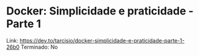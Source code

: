 # Docker: Simplicidade e praticidade - Parte 1

Link: https://dev.to/tarcisio/docker-simplicidade-e-praticidade-parte-1-26b0
Terminado: No